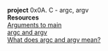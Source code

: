 **project**    0x0A. C - argc, argv </br>
**Resources** </br>
[Arguments to main](https://publications.gbdirect.co.uk//c_book/chapter10/arguments_to_main.html) </br>
[argc and argv](http://crasseux.com/books/ctutorial/argc-and-argv.html) </br>
[What does argc and argv mean?](https://www.youtube.com/watch?v=aP1ijjeZc24) </br>
